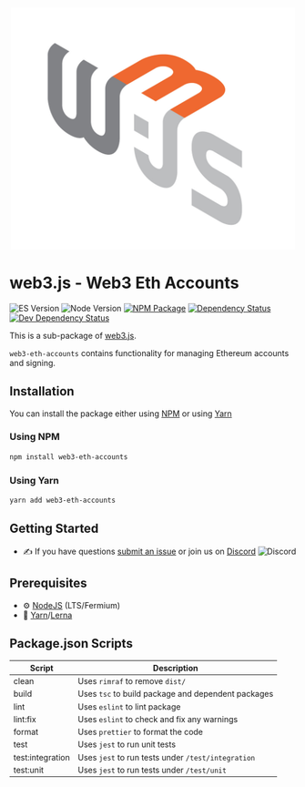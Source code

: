 <p align="center">
  <img src="assets/logo/web3js.jpg" width="500" alt="web3.js" />
</p>

# web3.js - Web3 Eth Accounts

![ES Version](https://img.shields.io/badge/ES-2020-yellow)
![Node Version](https://img.shields.io/badge/node-14.x-green)
[![NPM Package][npm-image]][npm-url]
[![Dependency Status][deps-image]][deps-url]
[![Dev Dependency Status][deps-dev-image]][deps-dev-url]

This is a sub-package of [web3.js][repo].

`web3-eth-accounts` contains functionality for managing Ethereum accounts and signing.

## Installation

You can install the package either using [NPM](https://www.npmjs.com/package/web3-eth-accounts) or using [Yarn](https://yarnpkg.com/package/web3-eth-accounts)

### Using NPM

```bash
npm install web3-eth-accounts
```

### Using Yarn

```bash
yarn add web3-eth-accounts
```

## Getting Started

-   :writing_hand: If you have questions [submit an issue](https://github.com/ChainSafe/web3.js/issues/new) or join us on [Discord](https://discord.gg/yjyvFRP)
    ![Discord](https://img.shields.io/discord/593655374469660673.svg?label=Discord&logo=discord)

## Prerequisites

-   :gear: [NodeJS](https://nodejs.org/) (LTS/Fermium)
-   :toolbox: [Yarn](https://yarnpkg.com/)/[Lerna](https://lerna.js.org/)

## Package.json Scripts

| Script           | Description                                        |
| ---------------- | -------------------------------------------------- |
| clean            | Uses `rimraf` to remove `dist/`                    |
| build            | Uses `tsc` to build package and dependent packages |
| lint             | Uses `eslint` to lint package                      |
| lint:fix         | Uses `eslint` to check and fix any warnings        |
| format           | Uses `prettier` to format the code                 |
| test             | Uses `jest` to run unit tests                      |
| test:integration | Uses `jest` to run tests under `/test/integration` |
| test:unit        | Uses `jest` to run tests under `/test/unit`        |

[docs]: http://web3js.readthedocs.io/en/4.0/
[repo]: https://github.com/ChainSafe/web3.js/tree/4.x/packages/web3-eth-accounts
[npm-image]: https://img.shields.io/npm/v/web3-eth-accounts-method.svg
[npm-url]: https://npmjs.com/package/web3-eth-accounts
[deps-image]: https://david-dm.org/ethereum/web3.js/4.x/status.svg?path=tools/web3-eth-accounts
[deps-url]: https://david-dm.org/ethereum/web3.js/4.x?path=tools/web3-eth-accounts
[deps-dev-image]: https://david-dm.org/ethereum/web3.js/4.x/dev-status.svg?path=tools/web3-eth-accounts
[deps-dev-url]: https://david-dm.org/ethereum/web3.js/4.x?type=dev&path=tools/web3-eth-accounts

